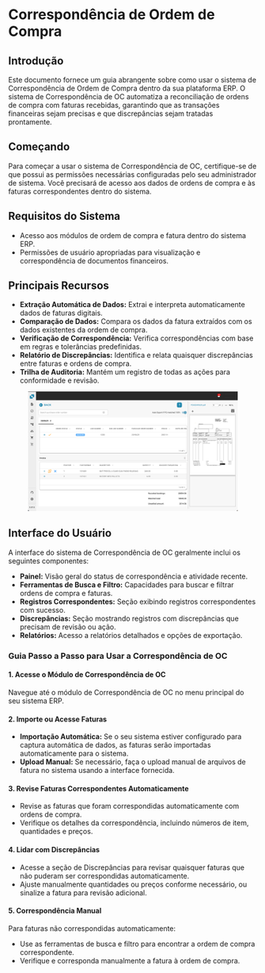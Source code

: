 # Correspondência de Ordem de Compra

## Introdução

Este documento fornece um guia abrangente sobre como usar o sistema de Correspondência de Ordem de Compra dentro da sua plataforma ERP. O sistema de Correspondência de OC automatiza a reconciliação de ordens de compra com faturas recebidas, garantindo que as transações financeiras sejam precisas e que discrepâncias sejam tratadas prontamente.

## Começando

Para começar a usar o sistema de Correspondência de OC, certifique-se de que possui as permissões necessárias configuradas pelo seu administrador de sistema. Você precisará de acesso aos dados de ordens de compra e às faturas correspondentes dentro do sistema.

## Requisitos do Sistema

* Acesso aos módulos de ordem de compra e fatura dentro do sistema ERP.
* Permissões de usuário apropriadas para visualização e correspondência de documentos financeiros.

## Principais Recursos

* **Extração Automática de Dados:** Extrai e interpreta automaticamente dados de faturas digitais.
* **Comparação de Dados:** Compara os dados da fatura extraídos com os dados existentes da ordem de compra.
* **Verificação de Correspondência:** Verifica correspondências com base em regras e tolerâncias predefinidas.
* **Relatório de Discrepâncias:** Identifica e relata quaisquer discrepâncias entre faturas e ordens de compra.
* **Trilha de Auditoria:** Mantém um registro de todas as ações para conformidade e revisão.

<figure><img src="../../.gitbook/assets/PO1.png" alt=""><figcaption></figcaption></figure>

## Interface do Usuário

A interface do sistema de Correspondência de OC geralmente inclui os seguintes componentes:

* **Painel:** Visão geral do status de correspondência e atividade recente.
* **Ferramentas de Busca e Filtro:** Capacidades para buscar e filtrar ordens de compra e faturas.
* **Registros Correspondentes:** Seção exibindo registros correspondentes com sucesso.
* **Discrepâncias:** Seção mostrando registros com discrepâncias que precisam de revisão ou ação.
* **Relatórios:** Acesso a relatórios detalhados e opções de exportação.

### Guia Passo a Passo para Usar a Correspondência de OC

#### 1. Acesse o Módulo de Correspondência de OC

Navegue até o módulo de Correspondência de OC no menu principal do seu sistema ERP.

#### 2. Importe ou Acesse Faturas

* **Importação Automática:** Se o seu sistema estiver configurado para captura automática de dados, as faturas serão importadas automaticamente para o sistema.
* **Upload Manual:** Se necessário, faça o upload manual de arquivos de fatura no sistema usando a interface fornecida.

#### 3. Revise Faturas Correspondentes Automaticamente

* Revise as faturas que foram correspondidas automaticamente com ordens de compra.
* Verifique os detalhes da correspondência, incluindo números de item, quantidades e preços.

#### 4. Lidar com Discrepâncias

* Acesse a seção de Discrepâncias para revisar quaisquer faturas que não puderam ser correspondidas automaticamente.
* Ajuste manualmente quantidades ou preços conforme necessário, ou sinalize a fatura para revisão adicional.

#### 5. Correspondência Manual

Para faturas não correspondidas automaticamente:

* Use as ferramentas de busca e filtro para encontrar a ordem de compra correspondente.
* Verifique e corresponda manualmente a fatura à ordem de compra.
